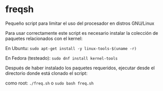 # freqsh
Pequeño script para limitar el uso del procesador en distros GNU/Linux

Para usar correctamente este script es necesario instalar la colección de paquetes relacionados con el kernel:

En Ubuntu: `sudo apt-get install -y linux-tools-$(uname -r)`

En Fedora (testeado): `sudo dnf install kernel-tools`

Después de haber instalado los paquetes requeridos, ejecutar desde el directorio donde está clonado el script:

como root: `./freq.sh` o `sudo bash freq.sh`
